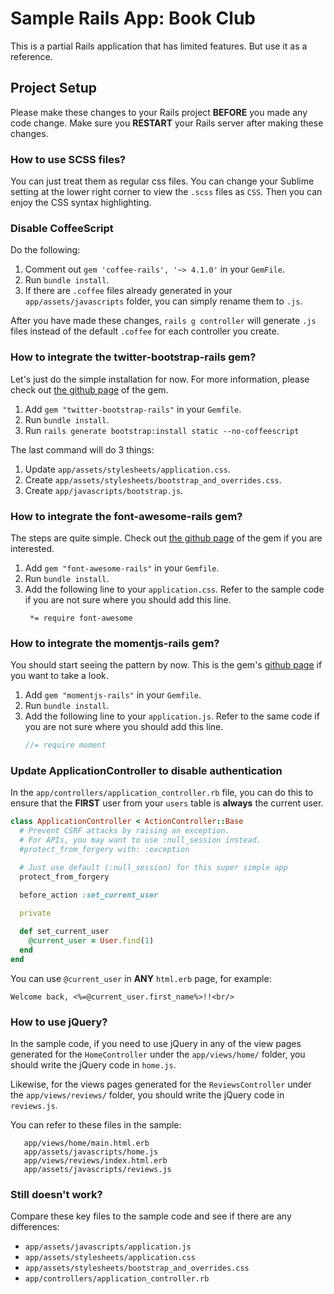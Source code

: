 # Sample Rails App: Book Club

This is a partial Rails application that has limited features. But use it as a reference.

## Project Setup

Please make these changes to your Rails project **BEFORE** you made any code change. Make sure you **RESTART** your Rails server after making these changes.

### How to use SCSS files?

You can just treat them as regular css files. You can change your Sublime setting at the lower right corner to view the `.scss` files as `CSS`. Then you can enjoy the CSS syntax highlighting.

### Disable CoffeeScript

Do the following:
  1. Comment out `gem 'coffee-rails', '~> 4.1.0'` in your `GemFile`.
  1. Run `bundle install`.
  1. If there are `.coffee` files already generated in your `app/assets/javascripts` folder, you can simply rename them to `.js`.

After you have made these changes, `rails g controller` will generate `.js` files instead of the default `.coffee` for each controller you create.

### How to integrate the twitter-bootstrap-rails gem?

Let's just do the simple installation for now. For more information, please check out [the github page](https://github.com/seyhunak/twitter-bootstrap-rails) of the gem.

  1. Add `gem "twitter-bootstrap-rails"` in your `Gemfile`.
  1. Run `bundle install`.
  1. Run `rails generate bootstrap:install static --no-coffeescript`

The last command will do 3 things:
  1. Update `app/assets/stylesheets/application.css`.
  1. Create `app/assets/stylesheets/bootstrap_and_overrides.css`.
  1. Create `app/javascripts/bootstrap.js`.

### How to integrate the font-awesome-rails gem?

The steps are quite simple. Check out [the github page](https://github.com/bokmann/font-awesome-rails) of the gem if you are interested.

  1. Add `gem "font-awesome-rails"` in your `Gemfile`.
  1. Run `bundle install`.
  1. Add the following line to your `application.css`. Refer to the sample code if you are not sure where you should add this line.
     ```
      *= require font-awesome
     ```

### How to integrate the momentjs-rails gem?

You should start seeing the pattern by now. This is the gem's [github page](https://github.com/derekprior/momentjs-rails) if you want to take a look.

  1. Add `gem "momentjs-rails"` in your `Gemfile`.
  1. Run `bundle install`.
  1. Add the following line to your `application.js`. Refer to the same code if you are not sure where you should add this line.
     ```javascript
     //= require moment
     ```

### Update ApplicationController to disable authentication

In the `app/controllers/application_controller.rb` file, you can do this to ensure that the **FIRST** user from your `users` table is **always** the current user.

```ruby
class ApplicationController < ActionController::Base
  # Prevent CSRF attacks by raising an exception.
  # For APIs, you may want to use :null_session instead.
  #protect_from_forgery with: :exception

  # Just use default (:null_session) for this super simple app
  protect_from_forgery

  before_action :set_current_user

  private
 
  def set_current_user
    @current_user = User.find(1)
  end
end
```

You can use `@current_user` in **ANY** `html.erb` page, for example:
```
Welcome back, <%=@current_user.first_name%>!!<br/>
```

### How to use jQuery?

In the sample code, if you need to use jQuery in any of the view pages generated for the `HomeController` under the `app/views/home/` folder, you should write the jQuery code in `home.js`.

Likewise, for the views pages generated for the `ReviewsController` under the `app/views/reviews/` folder, you should write the jQuery code in `reviews.js`.

You can refer to these files in the sample:
```
   app/views/home/main.html.erb
   app/assets/javascripts/home.js
   app/views/reviews/index.html.erb
   app/assets/javascripts/reviews.js
```


### Still doesn't work?

Compare these key files to the sample code and see if there are any differences:
  - `app/assets/javascripts/application.js`
  - `app/assets/stylesheets/application.css`
  - `app/assets/stylesheets/bootstrap_and_overrides.css`
  - `app/controllers/application_controller.rb`


